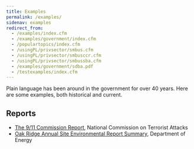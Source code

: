```yaml
---
title: Examples
permalink: /examples/
sidenav: examples
redirect_from:
  - /examples/index.cfm
  - /examples/government/index.cfm
  - /populartopics/index.cfm
  - /usingPL/privsector/smbus.cfm
  - /usingPL/privsector/smbusccr.cfm
  - /usingPL/privsector/smbussba.cfm
  - /examples/government/sdba.pdf
  - /testexamples/index.cfm
---
```


Plain language has been around in the government for over 40 years. Here are some examples, both historical and current.

## Reports

- [The 9/11 Commission Report](http://www.9-11commission.gov/report/911Report.pdf), National Commission on Terrorist Attacks
- [Oak Ridge Annual Site Environmental Report Summary](https://doeic.science.energy.gov/ASER/aser2015/2015ASER.pdf), Department of Energy
